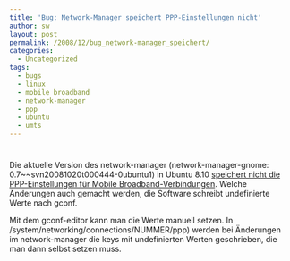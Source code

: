 ```yaml
---
title: 'Bug: Network-Manager speichert PPP-Einstellungen nicht'
author: sw
layout: post
permalink: /2008/12/bug_network-manager_speichert/
categories:
  - Uncategorized
tags:
  - bugs
  - linux
  - mobile broadband
  - network-manager
  - ppp
  - ubuntu
  - umts
---
```

# 

Die aktuelle Version des network-manager (network-manager-gnome: 0.7~~svn20081020t000444-0ubuntu1) in Ubuntu 8.10 [speichert nicht die PPP-Einstellungen für Mobile Broadband-Verbindungen][1]. Welche Änderungen auch gemacht werden, die Software schreibt undefinierte Werte nach gconf.

 [1]: https://bugs.launchpad.net/bugs/306303

Mit dem gconf-editor kann man die Werte manuell setzen. In /system/networking/connections/NUMMER/ppp) werden bei Änderungen im network-manager die keys mit undefinierten Werten geschrieben, die man dann selbst setzen muss.
